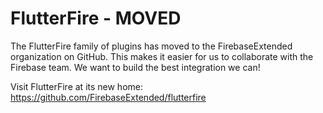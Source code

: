 # FlutterFire - MOVED

The FlutterFire family of plugins has moved to the FirebaseExtended organization on GitHub. This makes it easier for us to collaborate with the Firebase team. We want to build the best integration we can!

Visit FlutterFire at its new home:
https://github.com/FirebaseExtended/flutterfire
